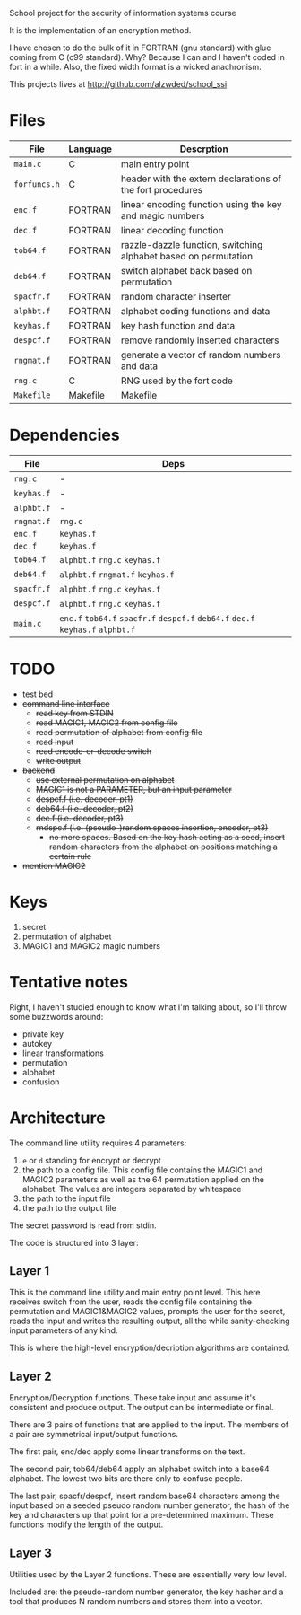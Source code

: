 School project for the security of information systems course

It is the implementation of an encryption method.

I have chosen to do the bulk of it in FORTRAN (gnu standard) with glue coming from C (c99 standard). Why? Because I can and I haven't coded in fort in a while. Also, the fixed width format is a wicked anachronism.

This projects lives at http://github.com/alzwded/school_ssi

Files
=====

| File | Language | Descrption |
|------|----------|------------|
| `main.c` | C | main entry point |
| `forfuncs.h` | C | header with the extern declarations of the fort procedures |
| `enc.f` | FORTRAN | linear encoding function using the key and magic numbers |
| `dec.f` | FORTRAN | linear decoding function |
| `tob64.f` | FORTRAN | razzle-dazzle function, switching alphabet based on permutation |
| `deb64.f` | FORTRAN | switch alphabet back based on permutation |
| `spacfr.f` | FORTRAN | random character inserter |
| `alphbt.f` | FORTRAN | alphabet coding functions and data |
| `keyhas.f` | FORTRAN | key hash function and data |
| `despcf.f` | FORTRAN | remove randomly inserted characters |
| `rngmat.f` | FORTRAN | generate a vector of random numbers and data |
| `rng.c` | C | RNG used by the fort code |
| `Makefile` | Makefile | Makefile |

Dependencies
============

| File | Deps |
|------|------|
| `rng.c` | - |
| `keyhas.f` | - |
| `alphbt.f` | - |
| `rngmat.f` | `rng.c` |
| `enc.f` | `keyhas.f` |
| `dec.f` | `keyhas.f` |
| `tob64.f` | `alphbt.f` `rng.c` `keyhas.f` |
| `deb64.f` | `alphbt.f` `rngmat.f` `keyhas.f` |
| `spacfr.f` | `alphbt.f` `rng.c`  `keyhas.f` |
| `despcf.f` | `alphbt.f` `rng.c` `keyhas.f` |
| `main.c` | `enc.f` `tob64.f` `spacfr.f` `despcf.f` `deb64.f` `dec.f` `keyhas.f` `alphbt.f` |

TODO
====

* test bed
* ~~command line interface~~
  - ~~read key from STDIN~~
  - ~~read MAGIC1, MAGIC2 from config file~~
  - ~~read permutation of alphabet from config file~~
  - ~~read input~~
  - ~~read encode-or-decode switch~~
  - ~~write output~~
* ~~backend~~
  - ~~use external permutation on alphabet~~
  - ~~MAGIC1 is not a PARAMETER, but an input parameter~~
  - ~~despcf.f (i.e. decoder, pt1)~~
  - ~~deb64.f (i.e. decoder, pt2)~~
  - ~~dec.f (i.e. decoder, pt3)~~
  - ~~rndspc.f (i.e. (pseudo-)random spaces insertion, encoder, pt3)~~
    + ~~no more spaces. Based on the key hash acting as a seed, insert random characters from the alphabet on positions matching a certain rule~~
* ~~mention MAGIC2~~

Keys
====

1. secret
1. permutation of alphabet
1. MAGIC1 and MAGIC2 magic numbers

Tentative notes
===============

Right, I haven't studied enough to know what I'm talking about, so I'll throw some buzzwords around:
* private key
* autokey
* linear transformations
* permutation
* alphabet
* confusion

Architecture
============

The command line utility requires 4 parameters:

1. `e` or `d` standing for encrypt or decrypt
1. the path to a config file. This config file contains the MAGIC1 and MAGIC2 parameters as well as the 64 permutation applied on the alphabet. The values are integers separated by whitespace
1. the path to the input file
1. the path to the output file

The secret password is read from stdin.

The code is structured into 3 layer:

Layer 1  
-------

This is the command line utility and main entry point level. This here receives switch from the user, reads the config file containing the permutation and MAGIC1&MAGIC2 values, prompts the user for the secret, reads the input and writes the resulting output, all the while sanity-checking input parameters of any kind.

This is where the high-level encryption/decription algorithms are contained.

Layer 2
-------

Encryption/Decryption functions. These take input and assume it's consistent and produce output. The output can be intermediate or final.

There are 3 pairs of functions that are applied to the input. The members of a pair are symmetrical input/output functions.

The first pair, enc/dec apply some linear transforms on the text.

The second pair, tob64/deb64 apply an alphabet switch into a base64 alphabet. The lowest two bits are there only to confuse people.

The last pair, spacfr/despcf, insert random base64 characters among the input based on a seeded pseudo random number generator, the hash of the key and characters up that point for a pre-determined maximum. These functions modify the length of the output.

Layer 3
-------

Utilities used by the Layer 2 functions. These are essentially very low level.

Included are: the pseudo-random number generator, the key hasher and a tool that produces N random numbers and stores them into a vector.
